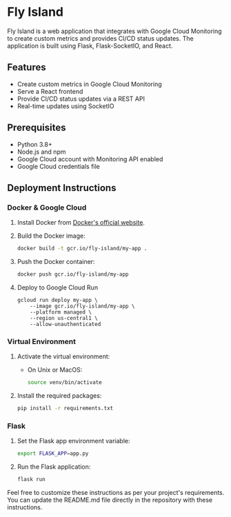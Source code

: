 # Fly Island

Fly Island is a web application that integrates with Google Cloud Monitoring to create custom metrics and provides CI/CD status updates. The application is built using Flask, Flask-SocketIO, and React.

## Features

- Create custom metrics in Google Cloud Monitoring
- Serve a React frontend
- Provide CI/CD status updates via a REST API
- Real-time updates using SocketIO

## Prerequisites

- Python 3.8+
- Node.js and npm
- Google Cloud account with Monitoring API enabled
- Google Cloud credentials file




## Deployment Instructions

### Docker & Google Cloud

1. Install Docker from [Docker's official website](https://docs.docker.com/get-docker/).

2. Build the Docker image:
    ```sh
    docker build -t gcr.io/fly-island/my-app .
    ```

3. Push the Docker container:
    ```sh
    docker push gcr.io/fly-island/my-app
    ```

4. Deploy to Google Cloud Run
    ```
    gcloud run deploy my-app \
        --image gcr.io/fly-island/my-app \
        --platform managed \
        --region us-central1 \
        --allow-unauthenticated
    ```
    
### Virtual Environment

1. Activate the virtual environment:
    - On Unix or MacOS:
        ```sh
        source venv/bin/activate
        ```

2. Install the required packages:
    ```sh
    pip install -r requirements.txt
    ```

### Flask

1. Set the Flask app environment variable:
    ```sh
    export FLASK_APP=app.py
    ```

2. Run the Flask application:
    ```sh
    flask run
    ```

Feel free to customize these instructions as per your project's requirements. You can update the README.md file directly in the repository with these instructions.
